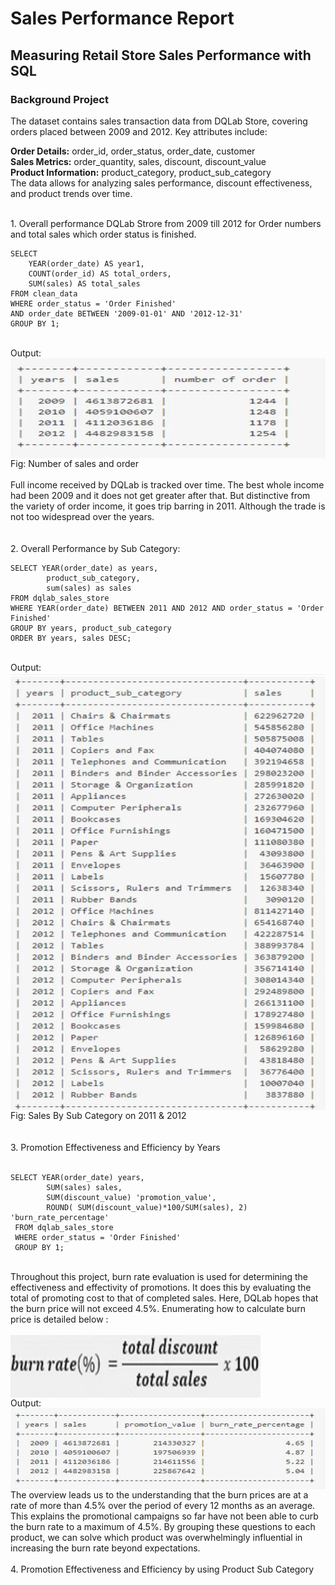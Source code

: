 # Sales Performance Report
## Measuring Retail Store Sales Performance with SQL
### Background Project
<p>
The dataset contains sales transaction data from DQLab Store, covering orders placed between 2009 and 2012. Key attributes include:

**Order Details:** order_id, order_status, order_date, customer <br/>
**Sales Metrics:** order_quantity, sales, discount, discount_value <br/>
**Product Information:** product_category, product_sub_category <br/>
The data allows for analyzing sales performance, discount effectiveness, and product trends over time.
</p>
</br>
1. Overall performance DQLab Strore from 2009 till 2012 for Order numbers and total sales which order status is finished.</br>

```
SELECT
	YEAR(order_date) AS year1,
    COUNT(order_id) AS total_orders,
    SUM(sales) AS total_sales
FROM clean_data
WHERE order_status = 'Order Finished'
AND order_date BETWEEN '2009-01-01' AND '2012-12-31'
GROUP BY 1;
```
</br>
Output:
<img align="center" width="600" height="160" src="https://github.com/Shihab27/DQLAB_Sales_Performance_Analysis/blob/main/output1.png">
Fig: Number of sales and order
</br>
</br>Full income received by DQLab is tracked over time. The best whole income had been 2009 and it does not get greater after that. But distinctive from the variety of order income, it goes trip barring in 2011. Although the trade is not too widespread over the years.
</br>
</br>
</br>
2. Overall Performance by Sub Category:</br>


```
SELECT YEAR(order_date) as years,
        product_sub_category,
        sum(sales) as sales
FROM dqlab_sales_store
WHERE YEAR(order_date) BETWEEN 2011 AND 2012 AND order_status = 'Order Finished'
GROUP BY years, product_sub_category
ORDER BY years, sales DESC;
```
</br>
Output:
<img align="center" width="600" height="700" src="https://github.com/Shihab27/DQLAB_Sales_Performance_Analysis/blob/main/output2.png">
Fig: Sales By Sub Category on 2011 & 2012
</br>
</br>
</br>
3. Promotion Effectiveness and Efficiency by Years
</br>
</br>

```
SELECT YEAR(order_date) years,
        SUM(sales) sales,
        SUM(discount_value) 'promotion_value',
        ROUND( SUM(discount_value)*100/SUM(sales), 2) 'burn_rate_percentage'
 FROM dqlab_sales_store
 WHERE order_status = 'Order Finished'
 GROUP BY 1;
```

</br>
Throughout this project, burn rate evaluation is used for determining the effectiveness and effectivity of promotions. It does this by evaluating the total of promoting cost to that of completed sales. Here, DQLab hopes that the burn price will not exceed 4.5%. Enumerating how to calculate burn price is detailed below : 
</br>
</br>
<img align="center" width="400" height="100" src="https://github.com/Shihab27/DQLAB_Sales_Performance_Analysis/blob/main/formula1.png">
</br>
Output:
<img align="center" width="600" height="130" src="https://github.com/Shihab27/DQLAB_Sales_Performance_Analysis/blob/main/output3.png">
</br>The overview leads us to the understanding that the burn prices are at a rate of more than 4.5% over the period of every 12 months as an average. This explains the promotional campaigns so far have not been able to curb the burn rate to a maximum of 4.5%. By grouping these questions to each product, we can solve which product was overwhelmingly influential in increasing the burn rate beyond expectations.
</br>
</br>
4. Promotion Effectiveness and Efficiency by using Product Sub Category
</br>
</br>
